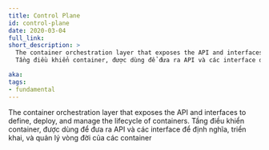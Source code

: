 ```yaml
---
title: Control Plane
id: control-plane
date: 2020-03-04
full_link:
short_description: >
  The container orchestration layer that exposes the API and interfaces to define, deploy, and manage the lifecycle of containers.
  Tầng điều khiển container, được dùng để đưa ra API và các interface để định nghĩa, triển khai, và quản lý vòng đời của các container.

aka:
tags:
- fundamental
---
```

 The container orchestration layer that exposes the API and interfaces to define, deploy, and manage the lifecycle of containers.
 Tầng điều khiển container, được dùng để đưa ra API và các interface để định nghĩa, triển khai, và quản lý vòng đời của các container


